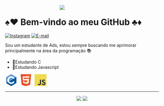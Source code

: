 <img src = "Poker.gif" width = "325px" align = "right">

# ♠️♥️ Bem-vindo ao meu GitHub ♣️♦️

[![Instagram](https://img.shields.io/badge/-Instagram-%23E4405F?style=for-the-badge&logo=instagram&logoColor=white)](https://www.instagram.com/ramon.muller.08/)
[![E-mail](https://img.shields.io/badge/-Email-000?style=for-the-badge&logo=microsoft-outlook&logoColor=007BFF)](mailto:ramonmuller1002@gmail.com)

Sou um estudante de Ads, estou sempre buscando me aprimorar principalmente na área da programação 📚

- 📘Estudando C 
- 📙Estudando Javascript  

<div>
  <img src="https://github.com/devicons/devicon/blob/master/icons/c/c-original.svg" title="C" alt="C" width="40" height="40"/>&nbsp;
  <img src="https://github.com/devicons/devicon/blob/master/icons/html5/html5-original.svg" title="HTML5" alt="HTML" width="40" height="40"/>&nbsp;
  <img src="https://github.com/devicons/devicon/blob/master/icons/javascript/javascript-original.svg" title="JavaScript" alt="JavaScript" width="40" height="40"/>&nbsp;
</div>

---

<div align = "center">
<img height = "200em" src="https://github-readme-stats.vercel.app/api/top-langs/?username=RamonMuller1002&show_icons=true&theme=neon&count_private=true"/>
<img height = "200em" src="https://github-readme-stats.vercel.app/api?username=RamonMuller1002&show_icons=true&show_icons=true&theme=neon&count_private=true" />
</div>
